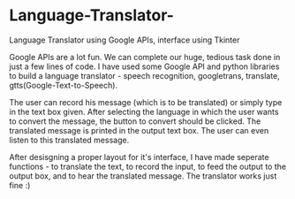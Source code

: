 # Language-Translator-
Language Translator using Google APIs, interface using Tkinter

Google APIs are a lot fun. We can complete our huge, tedious task done in just a few lines of code. I have used some Google API and python libraries to build a language translator - speech recognition, googletrans, translate, gtts(Google-Text-to-Speech).

The user can record his message (which is to be translated) or simply type in the text box given. After selecting the language in which the user wants to convert the message, the button to convert should be clicked. The translated message is printed in the output text box. The user can even listen to this translated message.

After desisgning a proper layout for it's interface, I have made seperate functions - to translate the text, to record the input, to feed the output to the output box, and to hear the translated message. The translator works just fine :)

